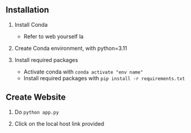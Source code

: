 ## Installation

1. Install Conda
   - Refer to web yourself la

2. Create Conda environment, with python=3.11

3. Install required packages
   - Activate conda with `conda activate "env name"`
   - Install required packages with `pip install -r requirements.txt`

## Create Website

1. Do `python app.py`

2. Click on the local host link provided